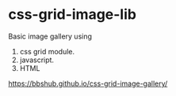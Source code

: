 # css-grid-image-lib

Basic image gallery using 
1. css grid module.
2. javascript.
3. HTML


https://bbshub.github.io/css-grid-image-gallery/

